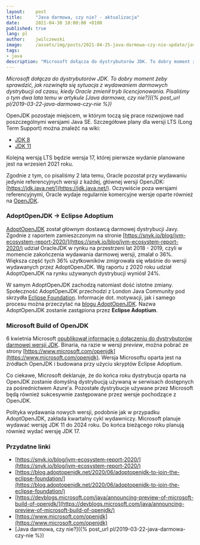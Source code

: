 ```yaml
---
layout:    post
title:     "Java darmowa, czy nie? - aktualizacja"
date:      2021-04-30 10:00:00 +0100
published: true
lang: pl
author:    jwilczewski
image:     /assets/img/posts/2021-04-25-java-darmowa-czy-nie-update/java-darmowa.png
tags:
- java
description: "Microsoft dołącza do dystrybutorów JDK. To dobry moment żeby sprawdzić, jak rozwinęła się sytuacja z wydawaniem darmowych dystrybucji od czasu, kiedy Oracle zmienił tryb licencjonowania. Pisaliśmy o tym dwa lata temu w artykule Java darmowa, czy nie?"
---
```


_Microsoft dołącza do dystrybutorów JDK. To dobry moment żeby sprawdzić, jak rozwinęła się sytuacja z wydawaniem darmowych dystrybucji od czasu, kiedy Oracle zmienił tryb licencjonowania. Pisaliśmy o tym dwa lata temu w artykule [Java darmowa, czy nie?]({% post_url pl/2019-03-22-java-darmowa-czy-nie %})_

OpenJDK pozostaje miejscem, w którym toczą się prace rozwojowe nad poszczególnymi wersjami Java SE. Szczegółowe plany dla wersji LTS (Long Term Support) można znaleźć na wiki:
* [JDK 8](https://wiki.openjdk.java.net/display/jdk8u/Main)
* [JDK 11](https://wiki.openjdk.java.net/display/JDKUpdates/JDK11u)

Kolejną wersją LTS będzie wersja 17, której pierwsze wydanie planowane jest na wrzesień 2021 roku.

Zgodnie z tym, co pisaliśmy 2 lata temu, Oracle pozostał przy wydawaniu jedynie referencyjnych wersji z każdej, głównej wersji OpenJDK: [https://jdk.java.net/](https://jdk.java.net/). Oczywiście poza wersjami referencyjnymi, Oracle wydaje regularnie komercyjne wersje oparte również na [OpenJDK](https://www.oracle.com/java/technologies/javase-downloads.html).

### AdoptOpenJDK -> Eclipse Adoptium

[AdoptOpenJDK](https://adoptopenjdk.net/) został głównym dostawcą darmowej dystrybucji Javy. Zgodnie z raportem zamieszczonym na stronie [https://snyk.io/blog/jvm-ecosystem-report-2020/](https://snyk.io/blog/jvm-ecosystem-report-2020/) udział OracleJDK w rynku na przestrzeni lat 2018 - 2019, czyli w momencie zakończenia wydawania darmowej wersji, zmalał o 36%. Większa część tych 36% użytkowników zmigrowała się właśnie do wersji wydawanych przez AdoptOpenJDK. Wg raportu z 2020 roku udział AdoptOpenJDK na rynku używanych dystrybucji wyniósł 24%.

W samym AdoptOpenJDK zachodzą natomiast dość istotne zmiany. Społeczność AdoptOpenJDK przechodzi z London Java Community pod skrzydła [Eclipse Foundation](https://www.eclipse.org/org/foundation/). Informacje dot. motywacji, jak i samego procesu można przeczytać na [blogu AdoptOpenJDK](https://blog.adoptopenjdk.net/2020/06/adoptopenjdk-to-join-the-eclipse-foundation/). Nazwa AdoptOpenJDK zostanie zastąpiona przez **Eclipse Adoptium**.

### Microsoft Build of OpenJDK

6 kwietnia Microsoft [opublikował informację o dołączeniu do dystrybutorów darmowej wersji JDK](https://devblogs.microsoft.com/java/announcing-preview-of-microsoft-build-of-openjdk/). Binaria, na razie w wersji *preview*, można pobrać ze strony [https://www.microsoft.com/openjdk](https://www.microsoft.com/openjdk). Wersja Microsoftu oparta jest na źródłach OpenJDK i budowana przy użyciu skryptów Eclipse Adoptium.

Co ciekawe, Microsoft deklaruje, że do końca roku dystrybucja oparta na OpenJDK zostanie domyślną dystrybucją używaną w serwisach dostępnych za pośrednictwem Azure'a. Pozostałe dystrybucje używane przez Microsoft będą również sukcesywnie zastępowane przez wersje pochodzące z OpenJDK.

Polityka wydawania nowych wersji, podobnie jak w przypadku AdoptOpenJDK, zakłada kwartalny cykl wydawniczy. Microsoft planuje wydawać wersję JDK 11 do 2024 roku. Do końca bieżącego roku planują również wydać wersję JDK 17.

### Przydatne linki
- [https://snyk.io/blog/jvm-ecosystem-report-2020/](https://snyk.io/blog/jvm-ecosystem-report-2020/)
- [https://blog.adoptopenjdk.net/2020/06/adoptopenjdk-to-join-the-eclipse-foundation/](https://blog.adoptopenjdk.net/2020/06/adoptopenjdk-to-join-the-eclipse-foundation/)
- [https://devblogs.microsoft.com/java/announcing-preview-of-microsoft-build-of-openjdk/](https://devblogs.microsoft.com/java/announcing-preview-of-microsoft-build-of-openjdk/)
- [https://www.microsoft.com/openjdk](https://www.microsoft.com/openjdk)
- [Java darmowa, czy nie?]({% post_url pl/2019-03-22-java-darmowa-czy-nie %})
